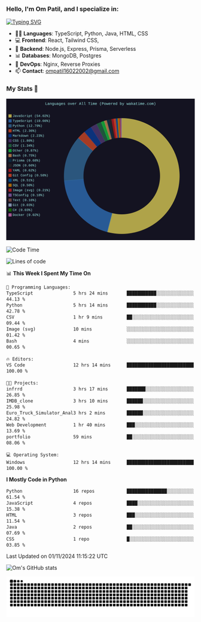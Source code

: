 <h3>Hello, I'm Om Patil, and I specialize in:</h3>

[![Typing SVG](https://readme-typing-svg.demolab.com?font=Fira+Code&pause=1000&color=00F7F6&width=435&lines=Full+Stack+Developer;Node.js+Backend+Developer;React+Frontend+Developer)](https://git.io/typing-svg)

<ul>
  <li>👨‍💻 <strong>Languages</strong>: TypeScript, Python, Java, HTML, CSS</li>
  <li>💻 <strong>Frontend</strong>: React, Tailwind CSS,  </li>
  <li>🦄 <strong>Backend</strong>: Node.js, Express, Prisma, Serverless </li>
  <li>📊 <strong>Databases</strong>: MongoDB, Postgres</li>
  <li>🚀 <strong>DevOps</strong>: Nginx, Reverse Proxies</li>
  <li>📫 <strong>Contact</strong>: <a href="mailto:ompatil16022002@gmail.com">ompatil16022002@gmail.com</a></li>
</ul>


<h3>My Stats 💯</h3>

<img src="wakatime-stats.svg" alt="Wakatime Stats" width="600"/>

<!--  [![Top Langs](https://github-readme-stats.vercel.app/api/top-langs/?username=9OmP&layout=compact&theme=radical)](https://github.com/anuraghazra/github-readme-stats) -->

<!--START_SECTION:waka-->
![Code Time](http://img.shields.io/badge/Code%20Time-87%20hrs%2058%20mins-blue)

![Lines of code](https://img.shields.io/badge/From%20Hello%20World%20I%27ve%20Written-1.5%20million%20lines%20of%20code-blue)

📊 **This Week I Spent My Time On** 

```text
💬 Programming Languages: 
TypeScript               5 hrs 24 mins       ███████████░░░░░░░░░░░░░░   44.13 % 
Python                   5 hrs 14 mins       ███████████░░░░░░░░░░░░░░   42.78 % 
CSV                      1 hr 9 mins         ██░░░░░░░░░░░░░░░░░░░░░░░   09.44 % 
Image (svg)              10 mins             ░░░░░░░░░░░░░░░░░░░░░░░░░   01.42 % 
Bash                     4 mins              ░░░░░░░░░░░░░░░░░░░░░░░░░   00.65 % 

🔥 Editors: 
VS Code                  12 hrs 14 mins      █████████████████████████   100.00 % 

🐱‍💻 Projects: 
infrrd                   3 hrs 17 mins       ███████░░░░░░░░░░░░░░░░░░   26.85 % 
IMDB_clone               3 hrs 10 mins       ██████░░░░░░░░░░░░░░░░░░░   25.98 % 
Euro_Truck_Simulator_Anal3 hrs 2 mins        ██████░░░░░░░░░░░░░░░░░░░   24.82 % 
Web Development          1 hr 40 mins        ███░░░░░░░░░░░░░░░░░░░░░░   13.69 % 
portfolio                59 mins             ██░░░░░░░░░░░░░░░░░░░░░░░   08.06 % 

💻 Operating System: 
Windows                  12 hrs 14 mins      █████████████████████████   100.00 % 
```

**I Mostly Code in Python** 

```text
Python                   16 repos            ███████████████░░░░░░░░░░   61.54 % 
JavaScript               4 repos             ████░░░░░░░░░░░░░░░░░░░░░   15.38 % 
HTML                     3 repos             ███░░░░░░░░░░░░░░░░░░░░░░   11.54 % 
Java                     2 repos             ██░░░░░░░░░░░░░░░░░░░░░░░   07.69 % 
CSS                      1 repo              █░░░░░░░░░░░░░░░░░░░░░░░░   03.85 % 
```




 Last Updated on 01/11/2024 11:15:22 UTC
<!--END_SECTION:waka-->

![Om's GitHub stats](https://github-readme-stats.vercel.app/api?username=9OmP&show_icons=true&theme=radical)

![snake gif](https://github.com/9OmP/9OmP/blob/output/github-contribution-grid-snake-dark.svg)


